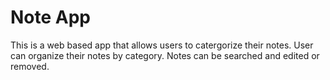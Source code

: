 # Note App

This is a web based app that allows users to catergorize their notes. User can organize their notes by category. Notes can be searched and edited or removed. 
